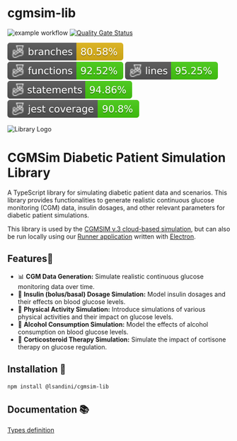 # cgmsim-lib

![example workflow](https://github.com/lsandini/cgmsim-lib/actions/workflows/update-dist.yml/badge.svg)
[![Quality Gate Status](https://sonar.cgmsim.com/api/project_badges/measure?project=lsandini_cgmsim-lib_dcb733af-979c-4bcd-88af-267d99139342&metric=alert_status&token=sqb_8348c08b04628f1043d15c2e83294a75d2a28e33)](https://sonar.beta.cgmsim.com/dashboard?id=lsandini_cgmsim-lib_dcb733af-979c-4bcd-88af-267d99139342)

![Branches](./badges/coverage-branches.svg)
![Functions](./badges/coverage-functions.svg)
![Lines](./badges/coverage-lines.svg)
![Statements](./badges/coverage-statements.svg)
![Jest coverage](./badges/coverage-jest%20coverage.svg)

<img src="https://cgmsim.com/auth/images/pigscout_white75.gif" alt="Library Logo" width="75" style="max-width: 100%;">

# CGMSim Diabetic Patient Simulation Library

A TypeScript library for simulating diabetic patient data and scenarios. This library provides functionalities to generate realistic continuous glucose monitoring (CGM) data, insulin dosages, and other relevant parameters for diabetic patient simulations.

This library is used by the [CGMSIM v.3 cloud-based simulation](https://cgmsim.com), but can also be run locally using our [Runner application](https://github.com/lsandini/cgmsim-runner-ui) written with [Electron](https://www.electronjs.org/).

## Features🌟

- 📊 **CGM Data Generation:** Simulate realistic continuous glucose monitoring data over time.
- 💉 **Insulin (bolus/basal) Dosage Simulation:** Model insulin dosages and their effects on blood glucose levels.
- 🏃 **Physical Activity Simulation:** Introduce simulations of various physical activities and their impact on glucose levels.
- 🍺 **Alcohol Consumption Simulation:** Model the effects of alcohol consumption on blood glucose levels.
- 💊 **Corticosteroid Therapy Simulation:** Simulate the impact of cortisone therapy on glucose regulation.


## Installation 🚀

```bash
npm install @lsandini/cgmsim-lib
```

## Documentation 📚

[Types definition](doc/README.md)
